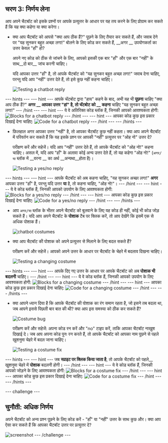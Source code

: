 ## चरण 3: निर्णय लेना

आप अपने चैटबॉट को इसके प्रश्नों पर आपके प्रत्युत्तर के आधार पर यह तय करने के लिए प्रोग्राम कर सकते हैं कि यह क्या कहेगा या क्या करेगा।

+ क्या आप चैटबॉट को आपसे "क्या आप ठीक हैं?" पूछने के लिए तैयार कर सकते हैं, और जवाब देने पर "यह सुनकर बहुत अच्छा लगा!" बोलने के लिए कोड कर सकते हैं, __अगर __ उपयोगकर्ता का उत्तर केवल "हाँ" हो?

    अपने नए कोड को ठीक से जांचने के लिए, आपको इसकी एक बार "हाँ" और एक  बार "नहीं" के साथ__दो बार__ जांच करनी चाहिए।

    यदि आपका उत्तर "हाँ" है, तो आपके चैटबॉट को "यह सुनकर बहुत अच्छा लगा!" जवाब देना चाहिए, परन्तु यदि आप "नहीं" उत्तर देते हैं, तो इसे कुछ नहीं कहना चाहिए।

    ![Testing a chatbot reply](images/chatbot-if-test.png)

--- hints ---
--- hint ---
आपके चॅटबोट द्वारा "हाय" कहने के बाद, अभी यह भी __पूछना__ चाहिए "क्या आप ठीक हैं?" __अगर __ आपका उत्तर "हां" है, तो चॅटबोट को __ कहना__ चाहिए "यह सुनकर बहुत अच्छा लगा!"
--- /hint ---
--- hint ---
ये वे अतिरिक्त कोड ब्लॉक हैं, जिनकी आपको आवश्यकता होगी:
![Blocks for a chatbot reply](images/chatbot-if-blocks.png)
--- /hint ---
--- hint ---
आपका कोड कुछ इस प्रकार दिखाई देना चाहिए:
![Code for a chatbot reply](images/chatbot-if-code.png)
--- /hint ---
--- /hints ---

+ फ़िलहाल अगर आपका उत्तर "नहीं" है, तो आपका चैटबॉट कुछ नहीं कहता। क्या आप अपने चैटबॉट में परिवर्तन कर सकते हैं कि यह इसके प्रश्न पर आपकी "नहीं" प्रत्युत्तर पर "ओह नो" उत्तर दे?

    परीक्षण करें और सहेजें। यदि आप "नहीं" उत्तर देते हैं, तो आपके चैटबॉट को "ओह नो!" कहना चाहिए। असल में, यदि आप "हाँ" के अलावा कोई अन्य उत्तर देते हैं, तो यह कहेगा "ओह नो!" (`अगर/या` ब्लॉक में __वरना __ का अर्थ __अन्यथा__होता है)।

    ![Testing a yes/no reply](images/chatbot-if-else-test.png)

--- hints ---
--- hint ---
आपके चैटबॉट को अब कहना चाहिए, "यह सुनकर अच्छा लगा!" __अगर__ आपका उत्तर "हाँ" है, परन्तु यदि उत्तर __या__ है, तो कहना चाहिए, "ओह नो!"।
--- /hint ---
--- hint ---
ये वे कोड ब्लॉक हैं, जिनकी आपको उपयोग के लिए आवश्यकता होगी:
![Blocks for a yes/no reply](images/chatbot-if-else-blocks.png)
--- /hint ---
--- hint ---
आपका कोड कुछ इस प्रकार दिखाई देना चाहिए:
![Code for a yes/no reply](images/chatbot-if-else-code.png)
--- /hint ---
--- /hints ---

+ आप `अगर/या` ब्लॉक के भीतर अपने चैटबॉट को बुलवाने के लिए यह कोड ही नहीं, कोई भी कोड जोड़ सकते हैं। यदि आप अपने चैटबॉट के **पोशाक** टैब पर क्लिक करें, तो आप देखेंगे कि इसमें एक से अधिक पोशाक हैं।

    ![chatbot costumes](images/chatbot-costume-view.png)

+ क्या आप चैटबॉट की पोशाक को अपने प्रत्युत्तर से मिलाने के लिए बदल सकते हैं?

    परीक्षण करें और सहेजें। आपको अपने उत्तर के आधार पर चैटबॉट के चेहरे में बदलाव दिखना चाहिए।

    ![Testing a changing costume](images/chatbot-costume-test.png)

--- hints ---
--- hint ---
आपके दिए गए उत्तर के आधार पर आपके चैटबॉट को अब __पोशाक भी बदलनी__ चाहिए।
--- /hint ---
--- hint ---
ये वे कोड ब्लॉक हैं, जिनकी आपको उपयोग के लिए आवश्यकता होगी:
![Blocks for a changing costume](images/chatbot-costume-blocks.png)
--- /hint ---
--- hint ---
आपका कोड कुछ इस प्रकार दिखाई देना चाहिए:
![Code for a changing costume](images/chatbot-costume-code.png)
--- /hint ---
--- /hints ---

+ क्या आपने ध्यान दिया है कि आपके चैटबॉट की पोशाक का रंग समान रहता है, जो इसने तब बदला था, जब आपने इससे पिछली बार बात की थी? क्या आप इस समस्या को ठीक कर सकते हैं?

    ![Costume bug](images/chatbot-costume-bug-test.png)

    परीक्षण करें और सहेजें: अपना कोड रन करें और "no" टाइप करें, ताकि आपका चैटबॉट नाखुश दिखाई दे। जब आप अपना कोड पुनः रन करते हैं, तो आपके चैटबॉट को आपका नाम पूछने से पहले खुशनुमा चेहरे में बदल जाना चाहिए।

    ![Testing a costume fix](images/chatbot-costume-fix-test.png)

--- hints ---
--- hint ---
जब __स्प्राइट पर क्लिक किया जाता है__, तो आपके चैटबॉट को पहले__ खुशनुमा चेहरे में __पोशाक__ बदलनी होगी।
--- /hint ---
--- hint ---
ये वे कोड ब्लॉक हैं, जिनकी आपको जोड़ने के लिए आवश्यकता होगी:
![Blocks for a costume fix](images/chatbot-costume-fix-blocks.png)
--- /hint ---
--- hint ---
आपका कोड कुछ इस प्रकार दिखाई देना चाहिए:
![Code for a costume fix](images/chatbot-costume-fix-code.png)
--- /hint ---
--- /hints ---

--- challenge ---
## चुनौती: अधिक निर्णय

अपने चैटबॉट को अन्य प्रश्न पूछने के लिए कोड करें - "हाँ" या "नहीं" उत्तर के साथ कुछ और। क्या आप ऐसा कर सकते हैं कि आपका चैटबॉट उत्तर पर प्रत्युत्तर दे?

![screenshot](images/chatbot-joke.png)
--- /challenge ---
